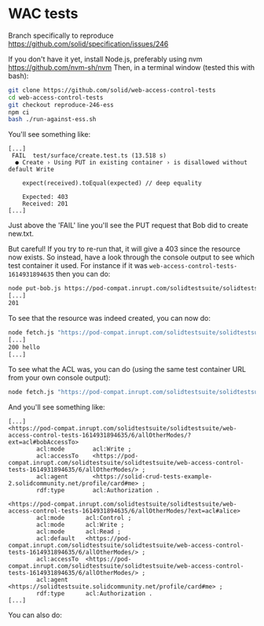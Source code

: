 # WAC tests
Branch specifically to reproduce https://github.com/solid/specification/issues/246

If you don't have it yet, install Node.js, preferably using nvm https://github.com/nvm-sh/nvm
Then, in a terminal window (tested this with bash):
```sh
git clone https://github.com/solid/web-access-control-tests
cd web-access-control-tests
git checkout reproduce-246-ess
npm ci
bash ./run-against-ess.sh
```

You'll see something like:
```
[...]
 FAIL  test/surface/create.test.ts (13.518 s)
  ● Create › Using PUT in existing container › is disallowed without default Write

    expect(received).toEqual(expected) // deep equality

    Expected: 403
    Received: 201
[...]
```
Just above the 'FAIL' line you'll see the PUT request that Bob did to create new.txt.

But careful! If you try to re-run that, it will give a 403 since the resource now exists. So instead,
have a look through the console output to see which test container it used. For instance if it was `web-access-control-tests-1614931894635` then you can do:
```sh
node put-bob.js https://pod-compat.inrupt.com/solidtestsuite/solidtestsuite/web-access-control-tests-1614931894635/6/allOtherModes/new2.txt
[...]
201
```

To see that the resource was indeed created, you can now do:
```sh
node fetch.js "https://pod-compat.inrupt.com/solidtestsuite/solidtestsuite/web-access-control-tests-1614931894635/6/allOtherModes/new.txt"
[...]
200 hello
[...]
```

To see what the ACL was, you can do (using the same test container URL from your own console output):

```sh
node fetch.js "https://pod-compat.inrupt.com/solidtestsuite/solidtestsuite/web-access-control-tests-1614931894635/6/allOtherModes/?ext=acl"
```
And you'll see something like:
```turtle
[...]
<https://pod-compat.inrupt.com/solidtestsuite/solidtestsuite/web-access-control-tests-1614931894635/6/allOtherModes/?ext=acl#bobAccessTo>
        acl:mode        acl:Write ;
        acl:accessTo    <https://pod-compat.inrupt.com/solidtestsuite/solidtestsuite/web-access-control-tests-1614931894635/6/allOtherModes/> ;
        acl:agent       <https://solid-crud-tests-example-2.solidcommunity.net/profile/card#me> ;
        rdf:type        acl:Authorization .

<https://pod-compat.inrupt.com/solidtestsuite/solidtestsuite/web-access-control-tests-1614931894635/6/allOtherModes/?ext=acl#alice>
        acl:mode      acl:Control ;
        acl:mode      acl:Write ;
        acl:mode      acl:Read ;
        acl:default   <https://pod-compat.inrupt.com/solidtestsuite/solidtestsuite/web-access-control-tests-1614931894635/6/allOtherModes/> ;
        acl:accessTo  <https://pod-compat.inrupt.com/solidtestsuite/solidtestsuite/web-access-control-tests-1614931894635/6/allOtherModes/> ;
        acl:agent     <https://solidtestsuite.solidcommunity.net/profile/card#me> ;
        rdf:type      acl:Authorization .
[...]
```

You can also do:
```sh
```
